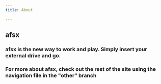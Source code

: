 ```yaml
---
title: About

---
```

## afsx

### afsx is the new way to work and play. Simply insert your external drive and go. 

### For more about afsx, check out the rest of the site using the **navigation** file in the "other" branch